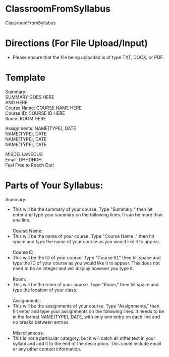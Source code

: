 # ClassroomFromSyllabus
ClassroomFromSyllabus

# Directions (For File Upload/Input)
* Please ensure that the file being uploaded is of type TXT, DOCX, or PDF.

# Template
Summary:<br>
SUMMARY GOES HERE<br>
AND HERE<br>
Course Name: COURSE NAME HERE<br>
Course ID: COURSE ID HERE<br>
Room: ROOM HERE<br>

Assignments:
NAME(TYPE), DATE<br>
NAME(TYPE), DATE<br>
NAME(TYPE), DATE<br>
NAME(TYPE), DATE<br>


MISCELLANEOUS<br>
Email: DHHDHDH <br>
Feel Free to Reach Out!

# Parts of Your Syllabus:
Summary:
* This will be the summary of your course. Type "Summary:" then hit enter and type your summary on the following lines. It can be more than one line.<br><br> 
Course Name:
* This will be the name of your course. Type "Course Name:," then hit space and type the name of your course as you would like it to appear. <br><br>
Course ID:
* This will be the ID of your course. Type "Course ID," then hit space and type the ID of your course as you would like it to appear. This does not need to be an integer and will display however you type it. <br><br>
Room:
* This will be the room of your course. Type "Room," then hit space and type the location of your class. <br><br>
Assignments:
* This will be the assignments of your course. Type "Assignments," then hit enter and type your assignments on the following lines. It needs to be in the format NAME(TYPE), DATE, with only one entry on each line and no breaks between entries. <br><br>
Miscellaneous:
* This is not a particular category, but it will catch all other text in your syllabi and add it to the end of the description. This could include email or any other contact information.


